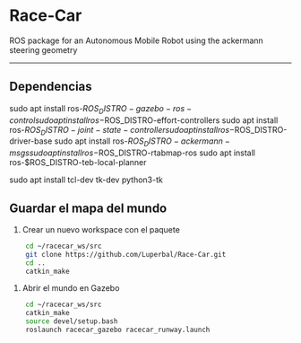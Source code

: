 # Race-Car
ROS package for an Autonomous Mobile Robot using the ackermann steering geometry

-----------------------------------------------------------------------------------------------------------------------------------------------------------
## Dependencias
  sudo apt install ros-$ROS_DISTRO-gazebo-ros-control
  sudo apt install ros-$ROS_DISTRO-effort-controllers
  sudo apt install ros-$ROS_DISTRO-joint-state-controller
  sudo apt install ros-$ROS_DISTRO-driver-base
  sudo apt install ros-$ROS_DISTRO-ackermann-msgs
  sudo apt install ros-$ROS_DISTRO-rtabmap-ros
  sudo apt install ros-$ROS_DISTRO-teb-local-planner

  sudo apt install tcl-dev tk-dev python3-tk
  
## Guardar el mapa del mundo
1. Crear un nuevo workspace con el paquete
```bash
    cd ~/racecar_ws/src
    git clone https://github.com/Luperbal/Race-Car.git
    cd ..
    catkin_make
 ```
1. Abrir el mundo en Gazebo

```bash
    cd ~/racecar_ws/src
    catkin_make
    source devel/setup.bash
    roslaunch racecar_gazebo racecar_runway.launch
```
